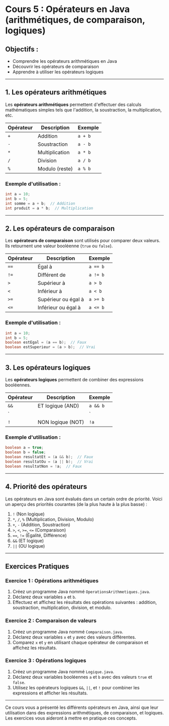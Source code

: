 
# Cours 5 : Opérateurs en Java (arithmétiques, de comparaison, logiques)

## Objectifs :
- Comprendre les opérateurs arithmétiques en Java
- Découvrir les opérateurs de comparaison
- Apprendre à utiliser les opérateurs logiques

---

## 1. Les opérateurs arithmétiques
Les **opérateurs arithmétiques** permettent d'effectuer des calculs mathématiques simples tels que l'addition, la soustraction, la multiplication, etc.

| Opérateur | Description         | Exemple    |
|-----------|---------------------|------------|
| `+`       | Addition             | `a + b`    |
| `-`       | Soustraction         | `a - b`    |
| `*`       | Multiplication       | `a * b`    |
| `/`       | Division             | `a / b`    |
| `%`       | Modulo (reste)       | `a % b`    |

### Exemple d'utilisation :
```java
int a = 10;
int b = 5;
int somme = a + b;  // Addition
int produit = a * b;  // Multiplication
```

---

## 2. Les opérateurs de comparaison
Les **opérateurs de comparaison** sont utilisés pour comparer deux valeurs. Ils retournent une valeur booléenne (`true` ou `false`).

| Opérateur | Description                | Exemple    |
|-----------|----------------------------|------------|
| `==`      | Égal à                     | `a == b`   |
| `!=`      | Différent de               | `a != b`   |
| `>`       | Supérieur à                | `a > b`    |
| `<`       | Inférieur à                | `a < b`    |
| `>=`      | Supérieur ou égal à        | `a >= b`   |
| `<=`      | Inférieur ou égal à        | `a <= b`   |

### Exemple d'utilisation :
```java
int a = 10;
int b = 5;
boolean estEgal = (a == b);  // Faux
boolean estSuperieur = (a > b);  // Vrai
```

---

## 3. Les opérateurs logiques
Les **opérateurs logiques** permettent de combiner des expressions booléennes.

| Opérateur | Description                | Exemple        |
|-----------|----------------------------|----------------|
| `&&`      | ET logique (AND)            | `a && b`       |
| `||`      | OU logique (OR)             | `a || b`       |
| `!`       | NON logique (NOT)           | `!a`           |

### Exemple d'utilisation :
```java
boolean a = true;
boolean b = false;
boolean resultatEt = (a && b);  // Faux
boolean resultatOu = (a || b);  // Vrai
boolean resultatNon = !a;  // Faux
```

---

## 4. Priorité des opérateurs
Les opérateurs en Java sont évalués dans un certain ordre de priorité. Voici un aperçu des priorités courantes (de la plus haute à la plus basse) :
1. `!` (Non logique)
2. `*`, `/`, `%` (Multiplication, Division, Modulo)
3. `+`, `-` (Addition, Soustraction)
4. `>`, `<`, `>=`, `<=` (Comparaison)
5. `==`, `!=` (Égalité, Différence)
6. `&&` (ET logique)
7. `||` (OU logique)

---

## Exercices Pratiques

### Exercice 1 : Opérations arithmétiques
1. Créez un programme Java nommé `OperationsArithmetiques.java`.
2. Déclarez deux variables `a` et `b`.
3. Effectuez et affichez les résultats des opérations suivantes : addition, soustraction, multiplication, division, et modulo.

### Exercice 2 : Comparaison de valeurs
1. Créez un programme Java nommé `Comparaison.java`.
2. Déclarez deux variables `x` et `y` avec des valeurs différentes.
3. Comparez `x` et `y` en utilisant chaque opérateur de comparaison et affichez les résultats.

### Exercice 3 : Opérations logiques
1. Créez un programme Java nommé `Logique.java`.
2. Déclarez deux variables booléennes `a` et `b` avec des valeurs `true` et `false`.
3. Utilisez les opérateurs logiques `&&`, `||`, et `!` pour combiner les expressions et afficher les résultats.

---

Ce cours vous a présenté les différents opérateurs en Java, ainsi que leur utilisation dans des expressions arithmétiques, de comparaison, et logiques. Les exercices vous aideront à mettre en pratique ces concepts.
